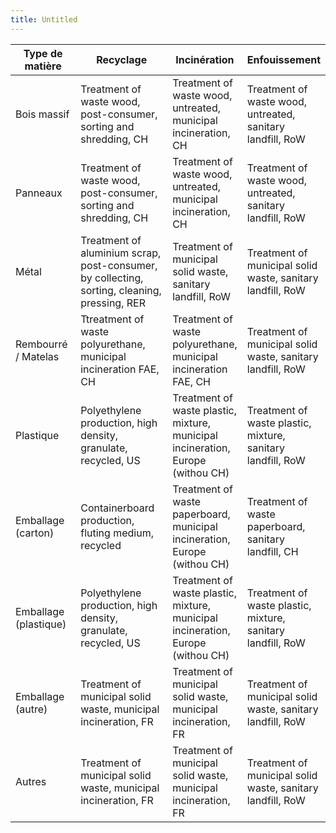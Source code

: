 ```yaml
---
title: Untitled
---
```


<table data-full-width="true"><thead><tr><th width="153.6666259765625">Type de matière</th><th width="313.33331298828125">Recyclage</th><th>Incinération</th><th>Enfouissement</th></tr></thead><tbody><tr><td>Bois massif</td><td>Treatment of waste wood, post-consumer, sorting and shredding, CH</td><td>Treatment of waste wood, untreated, municipal incineration, CH</td><td>Treatment of waste wood, untreated, sanitary landfill, RoW</td></tr><tr><td>Panneaux</td><td>Treatment of waste wood, post-consumer, sorting and shredding, CH</td><td>Treatment of waste wood, untreated, municipal incineration, CH</td><td>Treatment of waste wood, untreated, sanitary landfill, RoW</td></tr><tr><td>Métal</td><td>Treatment of aluminium scrap, post-consumer, by collecting, sorting, cleaning, pressing, RER</td><td>Treatment of municipal solid waste, sanitary landfill, RoW</td><td>Treatment of municipal solid waste, sanitary landfill, RoW</td></tr><tr><td>Rembourré / Matelas</td><td>Ttreatment of waste polyurethane, municipal incineration FAE, CH</td><td>Treatment of waste polyurethane, municipal incineration FAE, CH</td><td>Treatment of municipal solid waste, sanitary landfill, RoW</td></tr><tr><td>Plastique</td><td>Polyethylene production, high density, granulate, recycled, US</td><td>Treatment of waste plastic, mixture, municipal incineration, Europe (withou CH)</td><td>Treatment of waste plastic, mixture, sanitary landfill, RoW</td></tr><tr><td>Emballage (carton)</td><td>Containerboard production, fluting medium, recycled</td><td>Treatment of waste paperboard, municipal incineration, Europe (withou CH)</td><td>Treatment of waste paperboard, sanitary landfill, CH</td></tr><tr><td>Emballage (plastique)</td><td>Polyethylene production, high density, granulate, recycled, US</td><td>Treatment of waste plastic, mixture, municipal incineration, Europe (withou CH)</td><td>Treatment of waste plastic, mixture, sanitary landfill, RoW</td></tr><tr><td>Emballage (autre)</td><td>Treatment of municipal solid waste, municipal incineration, FR</td><td>Treatment of municipal solid waste, municipal incineration, FR</td><td>Treatment of municipal solid waste, sanitary landfill, RoW</td></tr><tr><td>Autres</td><td>Treatment of municipal solid waste, municipal incineration, FR</td><td>Treatment of municipal solid waste, municipal incineration, FR</td><td>Treatment of municipal solid waste, sanitary landfill, RoW</td></tr></tbody></table>
